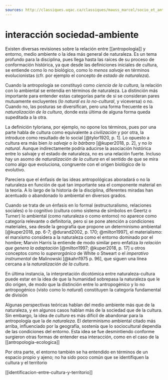 ```yaml
---
sources: http://classiques.uqac.ca/classiques/mauss_marcel/socio_et_anthropo/6_Techniques_corps/Techniques_corps.html
---
```

# interacción sociedad-ambiente
Existen diversas revisiones sobre la relación entre [[antropologia]] y entorno, medio ambiente o la idea más general de naturaleza. Es un tema profundo para la disciplina, pues llega hasta las raíces de su proceso de conformación histórica, ya que desde las definiciones iniciales de cultura, se entiende como lo no biológico, como lo *menos salvaje* en términos evolucionistas (cfr. por ejemplo el concepto de *estado de naturaleza*).

Cuando la antropología se constituyó como *ciencia de la cultura*, la relación con lo ambiental se entendía en términos de naturaleza. La distinción más importante para entender estas categorías parte de si se consideran pares mutuamente excluyentes (*lo natural es lo no-cultural*, y viceversa) o no. Cuando no, las posturas se diversifican, pero una forma frecuente es la *naturalización de la cultura*, donde esta última de alguna forma queda supeditada a la otra.

La definición tyloriana, por ejemplo, no opone los términos, pues por una parte habla de cultura como equivalente a *civilización* y por otra, la introduce como resultado de lo social [@tylor1920, p. 1]. Lo opuesto a cultura era más bien *lo salvaje* o *lo bárbaro* \[@kuper2018, p. 2\], y no *lo natural*. Aunque indirectamente podría aducirse la asociación histórica entre lo salvaje y el estado de naturaleza, no es una relación fuerte. Incluso hay un asomo de *naturalización de la cultura* en el sentido de que se mira como algo que evoluciona, congruente con el origen biológico de lo evolutivo.

Pareciera que el énfasis de las ideas antropológicas aboradará o no la naturaleza en función de qué tan importante sea el componente material en la teoría. A lo largo de la historia de la disciplina, diferentes miradas han acentuado o abandonado lo ambiental en diversos grados.

Cuando se trata de un énfasis en lo formal (estructuralismo, relaciones sociales) o lo cognitivo (cultura como sistema de símbolos en Geertz o Turner) lo ambiental (como naturaleza o como entorno) no aparece como categoría relevante o definitoria, pero si se pone atención a condiciones materiales, sea desde la geografía que propone un determinismo ambiental \[@kuper2018, pp. 6-7; @durand2002, p. 170; @milton1997\], el materialismo: el marxismo considera a la naturaleza como el entorno dominado por el hombre; Marvin Harris la entiende de modo similar pero enfatiza *la relación que genera la adaptación* [@milton1997; @kuper2018, p. 17] u otros conceptos como lo *superorgánico* de White o Stweart o el *imperativo instrumental* de Malinowski \[@kahn1975 p. 96\], que siguen una línea cercana a la *naturalización de la cultura*.

En última instancia, la interpretación dicotómica entre naturaleza-cultura puede estar en la idea de que la humanidad sobrepasa la naturaleza que le dio origen, de modo que la distinción entre lo antropogénico y lo no antropogénico (visto como lo *natural*) constituyen la categoría fundamental de división

Algunas perspectivas teóricas hablan del medio ambiente más que de la naturaleza, y en algunos casos hablan más de la sociedad que de la cultura. Sin embargo, la idea de *cultura* es más difícil de abandonar para la antropología que la de *naturaleza*. El determinismo ambiental citado más arriba, influenciado por la geografía, sostenía que lo sociocultural dependía de las condiciones del entorno. Esta idea se fue desmintiendo conforme surgieron otras formas de entender esa interacción, como en el caso de la [[antropologia-ecologica]]

Por otra parte, el entorno también se ha entendido en términos de un espacio propio y ajeno; no ha sido poco común que se identifiquen la cultura y el territorio

[[identificacion-entre-cultura-y-territorio]]